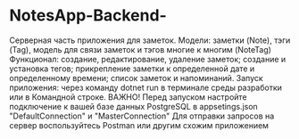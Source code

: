# NotesApp-Backend-
Серверная часть приложения для заметок.
Модели: заметки (Note), тэги (Tag), модель для связи заметок и тэгов многие к многим (NoteTag)
Функционал: создание, редактирование, удаление заметок; создание и установка тегов; прикрепление заметки к определенной дате и определенному времени; список заметок и напоминаний.
Запуск приложения: через команду dotnet run в терминале среды разработки или в Командной строке. ВАЖНО! Перед запуском настройте подключение к вашей базе данных PostgreSQL в appsetings.json "DefaultConnection" и "MasterConnection"
Для отправки запросов на сервер воспользуйтесь Postman или другим схожим приложением
